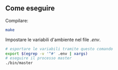## Come eseguire

Compilare:

```bash
make
```

Impostare le variabili d'ambiente nel file *.env*.

```bash
# esportare le variabili tramite questo comando
export $(egrep -v '^#' .env | xargs)
# eseguire il processo master
./bin/master
```
